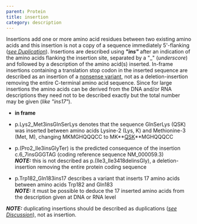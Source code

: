 ```yaml
---
parent: Protein
title: insertion
category: description
---
```


Insertions add one or more amino acid residues between two existing amino acids and this insertion is not a copy of a sequence immediately 5'-flanking ([_see Duplication_](duplication)). Insertions are described using _**"ins"**_ after an indication of the amino acids flanking the insertion site, separated by a "\_" (_underscore_) and followed by a description of the amino acid(s) inserted. In-frame insertions containing a translation stop codon in the inserted sequence are described as an insertion of a [nonsense variant](#nonsense), not as a deletion-insertion removing the entire C-terminal amino acid sequence. Since for large insertions the amino acids can be derived from the DNA and/or RNA descriptions they need not to be described exactly but the total number may be given (_like "ins17"_).

*   **in frame**

*   p.Lys2_Met3insGlnSerLys denotes that the sequence GlnSerLys (QSK) was inserted between amino acids Lysine-2 (Lys, K) and Methionine-3 (Met, M), changing MKMGHQQQCC to MK**<u>QSK</u>**MGHQQQCC
*   p.(Pro2_Ile3insGlyTer) is the predicted consequence of the insertion c.6_7insGGGTAG (coding reference sequence NM_000059.3)  
    _**NOTE:**_ this is not described as p.(Ile3_Ile3418delinsGly), a deletion-insertion removing the entire protein coding sequence

*   p.Trp182_Gln183ins17 describes a variant that inserts 17 amino acids between amino acids Trp182 and Gln183  
    **_NOTE:_** it must be possible to deduce the 17 inserted amino acids from the description given at DNA or RNA level

_**NOTE:**_  duplicating insertions should be described as duplications (_[see Discussion](disc.html#dupins)_), not as insertion.